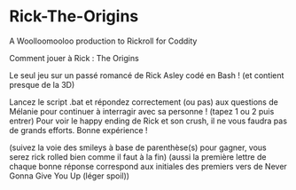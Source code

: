# Rick-The-Origins
A Woolloomooloo production to Rickroll for Coddity



Comment jouer à Rick : The Origins

Le seul jeu sur un passé romancé de Rick Asley codé en Bash ! (et contient presque de la 3D)

Lancez le script .bat et répondez correctement (ou pas) aux questions de Mélanie pour continuer à interragir avec sa personne ! (tapez 1 ou 2 puis entrer) Pour voir le happy ending de Rick et son crush, il ne vous faudra pas de grands efforts. Bonne expérience !

(suivez la voie des smileys à base de parenthèse(s) pour gagner, vous serez rick rolled bien comme il faut à la fin) (aussi la première lettre de chaque bonne réponse correspond aux initiales des premiers vers de Never Gonna Give You Up (léger spoil))

